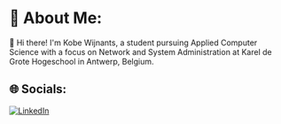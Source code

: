 # 💫 About Me:
👋 Hi there! I'm Kobe Wijnants, a student pursuing Applied Computer Science with a focus on Network and System Administration at Karel de Grote Hogeschool in Antwerp, Belgium.


## 🌐 Socials:
[![LinkedIn](https://img.shields.io/badge/LinkedIn-%230077B5.svg?logo=linkedin&logoColor=white)](https://linkedin.com/in/kobe-wijnants) 
